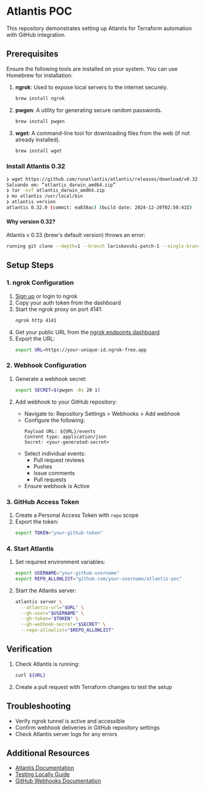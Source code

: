 # Atlantis POC

This repository demonstrates setting up Atlantis for Terraform automation with GitHub integration.

## Prerequisites

Ensure the following tools are installed on your system. You can use Homebrew for installation:

1. **ngrok**: Used to expose local servers to the internet securely.
   ```bash
   brew install ngrok
   ```

2. **pwgen**: A utility for generating secure random passwords.
   ```bash
   brew install pwgen
   ```

3. **wget**: A command-line tool for downloading files from the web (if not already installed).
   ```bash
   brew install wget
   ```

### Install Atlantis 0.32

```sh
❯ wget https://github.com/runatlantis/atlantis/releases/download/v0.32.0/atlantis_darwin_amd64.zip
Salvando em: “atlantis_darwin_amd64.zip”
❯ tar -xvf atlantis_darwin_amd64.zip
❯ mv atlantis /usr/local/bin
❯ atlantis version
atlantis 0.32.0 (commit: ea838ac) (build date: 2024-12-20T02:50:43Z)
```

#### Why version 0.32?

Atlantis v 0.33 (brew's default version) throws an error:

```sh
running git clone --depth=1 --branch lariskovski-patch-1 --single-branch https://larissa:<redacted>@github.com/lariskovski/atlantis-poc.git /Users/larissa/.atlantis/repos/lariskovski/atlantis-poc/3/default: : exec: "git": executable file not found in $PATH
```

## Setup Steps

### 1. ngrok Configuration

1. [Sign up](https://dashboard.ngrok.com/signup) or login to ngrok
2. Copy your auth token from the dashboard
3. Start the ngrok proxy on port 4141:
   ```bash
   ngrok http 4141
   ```
4. Get your public URL from the [ngrok endpoints dashboard](https://dashboard.ngrok.com/endpoints)
5. Export the URL:
   ```bash
   export URL=https://your-unique-id.ngrok-free.app
   ```

### 2. Webhook Configuration

1. Generate a webhook secret:
   ```bash
   export SECRET=$(pwgen -Bs 20 1)
   ```

2. Add webhook to your GitHub repository:
   - Navigate to: Repository Settings > Webhooks > Add webhook
   - Configure the following:
     ```
     Payload URL: ${URL}/events
     Content type: application/json
     Secret: <your-generated-secret>
     ```
   - Select individual events:
     - Pull request reviews
     - Pushes
     - Issue comments
     - Pull requests
   - Ensure webhook is Active

### 3. GitHub Access Token

1. Create a Personal Access Token with `repo` scope
2. Export the token:
   ```bash
   export TOKEN="your-github-token"
   ```

### 4. Start Atlantis

1. Set required environment variables:
   ```bash
   export USERNAME="your-github-username"
   export REPO_ALLOWLIST="github.com/your-username/atlantis-poc"
   ```

2. Start the Atlantis server:
   ```bash
   atlantis server \
     --atlantis-url="$URL" \
     --gh-user="$USERNAME" \
     --gh-token="$TOKEN" \
     --gh-webhook-secret="$SECRET" \
     --repo-allowlist="$REPO_ALLOWLIST"
   ```

## Verification

1. Check Atlantis is running:
   ```bash
   curl ${URL}
   ```
2. Create a pull request with Terraform changes to test the setup

## Troubleshooting

- Verify ngrok tunnel is active and accessible
- Confirm webhook deliveries in GitHub repository settings
- Check Atlantis server logs for any errors

## Additional Resources

- [Atlantis Documentation](https://www.runatlantis.io/docs/)
- [Testing Locally Guide](https://www.runatlantis.io/guide/testing-locally.html)
- [GitHub Webhooks Documentation](https://docs.github.com/en/webhooks)